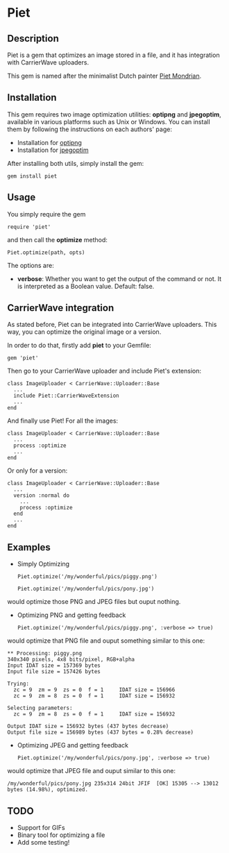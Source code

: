 Piet
======

Description
-----------

Piet is a gem that optimizes an image stored in a file, and it has
integration with CarrierWave uploaders.

This gem is named after the minimalist Dutch painter [Piet Mondrian](http://en.wikipedia.org/wiki/Piet_Mondrian).

Installation
------------

This gem requires two image optimization utilities: **optipng** and
**jpegoptim**, available in various platforms such as Unix or Windows.
You can install them by following the instructions on each authors'
page:

* Installation for [optipng](http://optipng.sourceforge.net/)
* Installation for [jpegoptim](http://freecode.com/projects/jpegoptim)

After installing both utils, simply install the gem:

    gem install piet

Usage
-----

You simply require the gem

    require 'piet'

and then call the **optimize** method:

    Piet.optimize(path, opts)

The options are:

* **verbose**: Whether you want to get the output of the command or not. It is interpreted as a Boolean value. Default: false.


CarrierWave integration
-----------------------

As stated before, Piet can be integrated into CarrierWave uploaders.
This way, you can optimize the original image or a version.

In order to do that, firstly add **piet** to your Gemfile:

    gem 'piet'

Then go to your CarrierWave uploader and include Piet's extension:

    class ImageUploader < CarrierWave::Uploader::Base
      ...
      include Piet::CarrierWaveExtension
      ...
    end

And finally use Piet! For all the images:

    class ImageUploader < CarrierWave::Uploader::Base
      ...
      process :optimize
      ...
    end

Or only for a version:

    class ImageUploader < CarrierWave::Uploader::Base
      ...
      version :normal do
        ...
        process :optimize
      end
      ...
    end

Examples
--------

* Simply Optimizing

    ```
    Piet.optimize('/my/wonderful/pics/piggy.png')

    Piet.optimize('/my/wonderful/pics/pony.jpg')
    ```

would optimize those PNG and JPEG files but ouput nothing.

* Optimizing PNG and getting feedback

    ```
    Piet.optimize('/my/wonderful/pics/piggy.png', :verbose => true)
    ```

would optimize that PNG file and ouput something similar to this one:

    ** Processing: piggy.png
    340x340 pixels, 4x8 bits/pixel, RGB+alpha
    Input IDAT size = 157369 bytes
    Input file size = 157426 bytes

    Trying:
      zc = 9  zm = 9  zs = 0  f = 1		IDAT size = 156966
      zc = 9  zm = 8  zs = 0  f = 1		IDAT size = 156932

    Selecting parameters:
      zc = 9  zm = 8  zs = 0  f = 1		IDAT size = 156932

    Output IDAT size = 156932 bytes (437 bytes decrease)
    Output file size = 156989 bytes (437 bytes = 0.28% decrease)

* Optimizing JPEG and getting feedback

    ```
    Piet.optimize('/my/wonderful/pics/pony.jpg', :verbose => true)
    ```

would optimize that JPEG file and ouput similar to this one:

    /my/wonderful/pics/pony.jpg 235x314 24bit JFIF  [OK] 15305 --> 13012 bytes (14.98%), optimized.

TODO
----

* Support for GIFs
* Binary tool for optimizing a file
* Add some testing!
